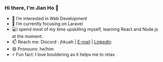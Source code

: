 ### Hi there, I'm Jian Ho 👋

- 🔭 I’m interested in Web Development
- 🌱 I’m currently focusing on Laravel
- 💻I spend most of my time upskilling myself, learning React and Node.js at the moment.
- 📫 Reach me: Discord : jhkuah | [E-mail](mailto:kjh_1997@hotmail.com) | [LinkedIn](https://www.linkedin.com/in/jian-ho-kuah-647605171/)
- 😄 Pronouns: he/him
- ⚡ Fun fact: I love bouldering as it helps me to relax
